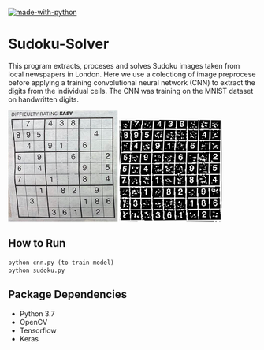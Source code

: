 [![made-with-python](https://img.shields.io/badge/Made%20with-Python-1f425f.svg)](https://www.python.org/)

# Sudoku-Solver

This program extracts, proceses and solves Sudoku images taken from local newspapers in London. Here we use a colectiong of image preprocese before applying a training convolutional neural network (CNN) to extract the digits from the individual cells. The CNN was training on the MNIST dataset on handwritten digits.

![Example](https://github.com/deanhoperobertson/Sudoku-Solver/blob/main/Images/Easy.jpg?raw=true) ![Example](https://github.com/deanhoperobertson/Sudoku-Solver/blob/main/Images/Processed_image.jpg?raw=true)

## How to Run
```    
python cnn.py (to train model)
python sudoku.py
```

## Package Dependencies
- Python 3.7
- OpenCV
- Tensorflow
- Keras
